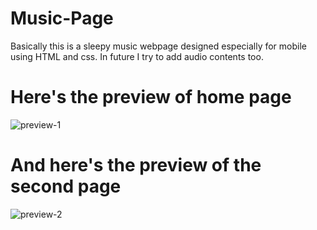 # Music-Page
Basically this is a sleepy music webpage designed especially for mobile using HTML and css. In future I try to add audio contents too.


# Here's the preview of home page 

![preview-1](https://github.com/akash-karthikeyan-linux/Music-Page/assets/65849775/e97dd35b-88d2-4479-be0f-da763743ba6a)

# And here's the preview of the second page

![preview-2](https://github.com/akash-karthikeyan-linux/Music-Page/assets/65849775/6073b637-02c1-4b3d-bde3-bc3a68f0d589)
